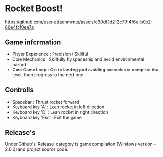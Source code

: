 # Rocket Boost!


https://github.com/user-attachments/assets/c30df3d2-2c79-4f6e-b0b2-86e4fbf0ea7a


## Game information
- Player Experience : Precision / Skillful
- Core Mechanics    : Skillfully fly spaceship and avoid environmental hazard
- Core Game Loop    : Get to landing pad avoiding obstacles to complete the level, then progress to the next one

## Controlls
- Spacebar : Thrust rocket forward
- Keyboard key 'A' : Lean rocket in left direction
- Keyboard key 'D' : Lean rocket in right direction
- Keyboard key 'Esc' : Exit the game

## Release's
Under Github's 'Release' category is game compilation (Windows version - 2.0.0) and project source code.
